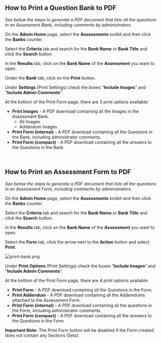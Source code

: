 ## How to Print a Question Bank to PDF

*See below the steps to generate a PDF document that lists all the questions in an Assessment Bank, including comments by administrators.*

On the **Admin Home** page, select the **Assessments** toolkit and then click the **Banks** counter.

Select the **Criteria** tab and search for the **Bank Name** or **Bank Title** and click the **Search** button.

In the **Results** tab, click on the **Bank Name** of the **Assessment** you want to open. 

Under the **Bank** tab, click on the **Print** button.

Under **Settings** (Print Settings) check the boxes “**Include Images**” and “**Include Admin Comments**”.

At the bottom of the Print Form page, there are 3 print options available:
* **Print Images** - A PDF download containing all the Images in the Assessment Bank.
	* All Images
	* Addendum Images
* **Print Form (internal)** - A PDF download containing all the Questions in the Bank, including administrator comments.
* **Print Form (compact)** - A PDF download containing all the answers to the Questions in the Bank.
<br>

## How to Print an Assessment Form to PDF

*See below the steps to generate a PDF document that lists all the questions in an Assessment Form, including comments by administrators.*

On the **Admin Home** page, select the **Assessments** toolkit and then click the **Banks** counter.

Select the **Criteria** tab and search for the **Bank Name** or **Bank Title** and click the **Search** button.

In the **Results** tab, click on the **Bank Name** of the **Assessment** you want to open. 

Select the **Form** tab, click the arrow next to the **Action** button and select **Print**.

![print-bank.png](https://e02.insite.com/files/sites/e02/print-bank-pdf/print-bank.png)

Under **Print Options** (Print Settings) check the boxes “**Include Images**” and “**Include Admin Comments**”.

At the bottom of the Print Form page, there are 4 print options available:
* **Print Form** - A PDF download containing all the Questions in the Form.
* **Print Addendum** - A PDF download containing all the Addemdums attached to the Assessment Form.
* **Print Form (internal)** - A PDF download containing all the questions in the Form, including administrator comments.
* **Print Form (compact)** - A PDF download containing all the answers to the Questions in the Form.

**Important Note:** The Print Form button will be disabled if the Form created does not contain any Sections (Sets).